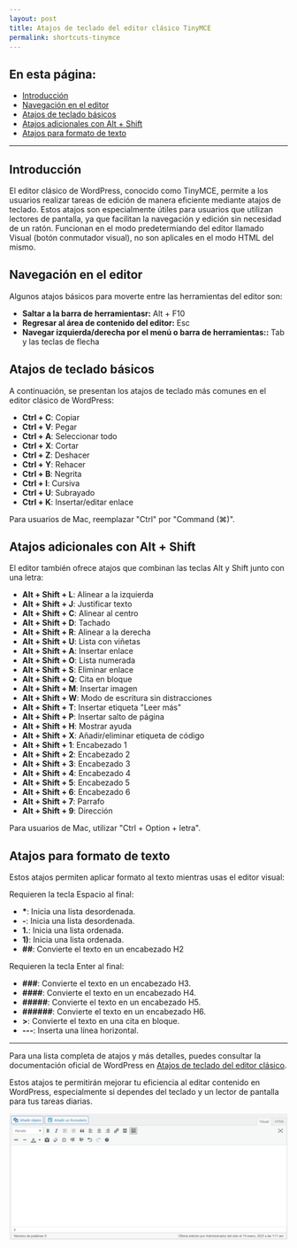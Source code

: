 ```yaml
---
layout: post
title: Atajos de teclado del editor clásico TinyMCE
permalink: shortcuts-tinymce
---
```


## En esta página:

- [Introducción](#introducción)
- [Navegación en el editor](#navegación-en-el-editor)
- [Atajos de teclado básicos](#atajos-de-teclado-básicos)
- [Atajos adicionales con Alt + Shift](#atajos-adicionales-con-alt--shift)
- [Atajos para formato de texto](#atajos-para-formato-de-texto)

---

## Introducción

El editor clásico de WordPress, conocido como TinyMCE, permite a los usuarios realizar tareas de edición de manera eficiente mediante atajos de teclado. Estos atajos son especialmente útiles para usuarios que utilizan lectores de pantalla, ya que facilitan la navegación y edición sin necesidad de un ratón. Funcionan en el modo predetermiando del editor llamado Visual (botón conmutador visual), no son aplicales en el modo HTML del mismo.

## Navegación en el editor

Algunos atajos básicos para moverte entre las herramientas del editor son:

- **Saltar a la barra de herramientasr:** Alt + F10  
- **Regresar al área de contenido del editor:** Esc  
- **Navegar izquierda/derecha por el menú o barra de herramientas::** Tab y las teclas de flecha  


## Atajos de teclado básicos

A continuación, se presentan los atajos de teclado más comunes en el editor clásico de WordPress:

- **Ctrl + C**: Copiar
- **Ctrl + V**: Pegar
- **Ctrl + A**: Seleccionar todo
- **Ctrl + X**: Cortar
- **Ctrl + Z**: Deshacer
- **Ctrl + Y**: Rehacer
- **Ctrl + B**: Negrita
- **Ctrl + I**: Cursiva
- **Ctrl + U**: Subrayado
- **Ctrl + K**: Insertar/editar enlace

Para usuarios de Mac, reemplazar "Ctrl" por "Command (⌘)".

## Atajos adicionales con Alt + Shift

El editor también ofrece atajos que combinan las teclas Alt y Shift junto con una letra:

- **Alt + Shift + L**: Alinear a la izquierda
- **Alt + Shift + J**: Justificar texto
- **Alt + Shift + C**: Alinear al centro
- **Alt + Shift + D**: Tachado
- **Alt + Shift + R**: Alinear a la derecha
- **Alt + Shift + U**: Lista con viñetas
- **Alt + Shift + A**: Insertar enlace
- **Alt + Shift + O**: Lista numerada
- **Alt + Shift + S**: Eliminar enlace
- **Alt + Shift + Q**: Cita en bloque
- **Alt + Shift + M**: Insertar imagen
- **Alt + Shift + W**: Modo de escritura sin distracciones
- **Alt + Shift + T**: Insertar etiqueta "Leer más"
- **Alt + Shift + P**: Insertar salto de página
- **Alt + Shift + H**: Mostrar ayuda
- **Alt + Shift + X**: Añadir/eliminar etiqueta de código
- **Alt + Shift + 1**: Encabezado 1
- **Alt + Shift + 2**: Encabezado 2
- **Alt + Shift + 3**: Encabezado 3
- **Alt + Shift + 4**: Encabezado 4
- **Alt + Shift + 5**: Encabezado 5
- **Alt + Shift + 6**: Encabezado 6
- **Alt + Shift + 7**: Parrafo
- **Alt + Shift + 9**: Dirección

Para usuarios de Mac, utilizar "Ctrl + Option + letra".

## Atajos para formato de texto

Estos atajos permiten aplicar formato al texto mientras usas el editor visual:

Requieren la tecla Espacio al final:

- **\***: Inicia una lista desordenada.
- **-**: Inicia una lista desordenada.
- **1.**: Inicia una lista ordenada.
- **1)**: Inicia una lista ordenada.
- **##**: Convierte el texto en un encabezado H2 

Requieren la tecla Enter al final:

- **###**: Convierte el texto en un encabezado H3.
- **####**: Convierte el texto en un encabezado H4.
- **#####**: Convierte el texto en un encabezado H5.
- **######**: Convierte el texto en un encabezado H6.
- **>**: Convierte el texto en una cita en bloque.
- **---**: Inserta una línea horizontal.

---

Para una lista completa de atajos y más detalles, puedes consultar la documentación oficial de WordPress en [Atajos de teclado del editor clásico](https://wordpress.org/documentation/article/keyboard-shortcuts-classic-editor/).

Estos atajos te permitirán mejorar tu eficiencia al editar contenido en WordPress, especialmente si dependes del teclado y un lector de pantalla para tus tareas diarias.

![Captura de pantalla del editor de texto TinyMCE.](images/shortcuts-tinymce.png)
